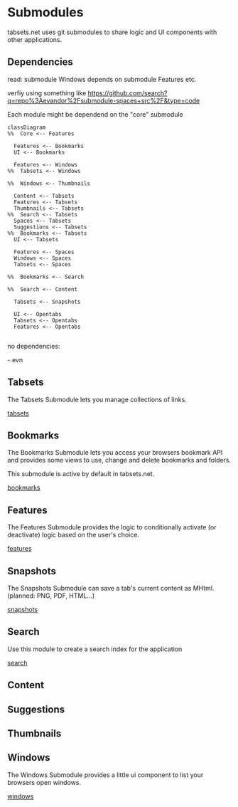 # Submodules

tabsets.net uses git submodules to share logic and UI components with other applications.

## Dependencies

read: submodule Windows depends on submodule Features etc.

verfiy using something like
https://github.com/search?q=repo%3Aevandor%2Fsubmodule-spaces+src%2F&type=code

Each module might be dependend on the "core" submodule

```mermaid
classDiagram
%%  Core <-- Features

  Features <-- Bookmarks
  UI <-- Bookmarks

  Features <-- Windows
%%  Tabsets <-- Windows

%%  Windows <-- Thumbnails

  Content <-- Tabsets
  Features <-- Tabsets
  Thumbnails <-- Tabsets
%%  Search <-- Tabsets
  Spaces <-- Tabsets
  Suggestions <-- Tabsets
%%  Bookmarks <-- Tabsets
  UI <-- Tabsets

  Features <-- Spaces
  Windows <-- Spaces
  Tabsets <-- Spaces

%%  Bookmarks <-- Search

%%  Search <-- Content

  Tabsets <-- Snapshots

  UI <-- Opentabs
  Tabsets <-- Opentabs
  Features <-- Opentabs


```

no dependencies:

-.evn

## Tabsets

The Tabsets Submodule lets you manage collections of links.

[tabsets](tabsets.md)

## Bookmarks

The Bookmarks Submodule lets you access your browsers bookmark API and provides some views
to use, change and delete bookmarks and folders.

This submodule is active by default in tabsets.net.

[bookmarks](bookmarks.md)

## Features

The Features Submodule provides the logic to conditionally activate (or deactivate) logic based on
the user's choice.

[features](./features.md)

## Snapshots

The Snapshots Submodule can save a tab's current content as MHtml. (planned: PNG, PDF, HTML...)

[snapshots](./snapshots.md)

## Search

Use this module to create a search index for the application

[search](./search.md)


## Content

## Suggestions

## Thumbnails

## Windows

The Windows Submodule provides a little ui component to list your browsers open windows.

[windows](./windows.md)


